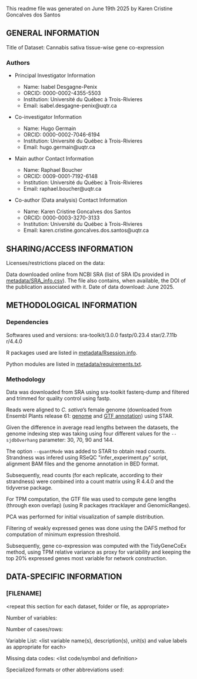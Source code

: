 This readme file was generated on June 19th 2025 by Karen Cristine Goncalves dos Santos

## GENERAL INFORMATION

Title of Dataset: Cannabis sativa tissue-wise gene co-expression

### Authors

- Principal Investigator Information  
  - Name: Isabel Desgagne-Penix
  - ORCID: 0000-0002-4355-5503
  - Institution: Université du Québec à Trois-Rivieres
  - Email: isabel.<!--.example-->desgagne-penix<!--.example-->@uqtr.ca

- Co-investigator Information
  - Name: Hugo Germain
  - ORCID: 0000-0002-7046-6194
  - Institution: Université du Québec à Trois-Rivieres
  - Email: hugo.<!--.example-->germain<!--.example-->@uqtr.ca

- Main author Contact Information
  - Name: Raphael Boucher
  - ORCID: 0009-0001-7192-6148
  - Institution: Université du Québec à Trois-Rivieres
  - Email: raphael<!--.example-->.boucher@<!--.example-->uqtr.ca

- Co-author (Data analysis) Contact Information
  - Name: Karen Cristine Goncalves dos Santos
  - ORCID: 0000-0003-3270-3133
  - Institution: Université du Québec à Trois-Rivieres
  - Email: karen.<!--.example-->cristine.goncalves.<!--.example-->dos.santos@<!--.example-->uqtr.ca

## SHARING/ACCESS INFORMATION

Licenses/restrictions placed on the data: 

Data downloaded online from NCBI SRA (list of SRA IDs provided in [metadata/SRA_info.csv](./metadata/SRA_info.csv)). The file also contains, when available, the DOI of the publication associated with it. Date of data download: June 2025.


## METHODOLOGICAL INFORMATION

### Dependencies

Softwares used and versions: sra-toolkit/3.0.0 fastp/0.23.4 star/2.7.11b r/4.4.0

R packages used are listed in [metadata/Rsession.info](./metadata/Rsession.info).

Python modules are listed in [metadata/requirements.txt](./metadata/requirements.txt).

### Methodology

Data was downloaded from SRA using sra-toolkit fasterq-dump and filtered and trimmed for quality control using fastp.

Reads were aligned to _C. sativa_’s female genome (downloaded from Ensembl Plants release 61: [genome](https://ftp.ensemblgenomes.ebi.ac.uk/pub/plants/release-59/fasta/cannabis_sativa_female/dna/Cannabis_sativa_female.cs10.dna.toplevel.fa.gz) and [GTF annotation](https://ftp.ensemblgenomes.ebi.ac.uk/pub/plants/release-61/gtf/cannabis_sativa_female/Cannabis_sativa_female.cs10.61.gtf.gz)) using STAR.

Given the difference in average read lengths between the datasets, the genome indexing step was taking using four different values for the `--sjdbOverhang` parameter: 30, 70, 90 and 144.

The option `--quantMode` was added to STAR to obtain read counts. Strandness was infered using RSeQC "infer_experiment.py" script, alignment BAM files and the genome annotation in BED format.

Subsequently, read counts (for each replicate, according to their strandness) were combined into a count matrix using R 4.4.0 and the tidyverse package.

For TPM computation, the GTF file was used to compute gene lengths (through exon overlap) (using R packages rtracklayer and GenomicRanges).

PCA was performed for initial visualization of sample distribution.

Filtering of weakly expressed genes was done using the DAFS method for computation of minimum expression threshold.

Subsequently, gene co-expression was computed with the TidyGeneCoEx method, using TPM relative variance as proxy for variability and keeping the top 20% expressed genes most variable for network construction. 

## DATA-SPECIFIC INFORMATION 

### [FILENAME]
<repeat this section for each dataset, folder or file, as appropriate>

Number of variables: 

Number of cases/rows: 

Variable List: <list variable name(s), description(s), unit(s) and value labels as appropriate for each>

Missing data codes: <list code/symbol and definition>

Specialized formats or other abbreviations used: 
